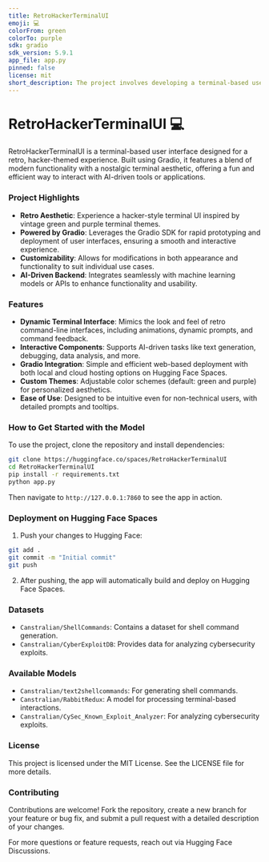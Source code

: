 ```yaml
---
title: RetroHackerTerminalUI
emoji: 💻
colorFrom: green
colorTo: purple
sdk: gradio
sdk_version: 5.9.1
app_file: app.py
pinned: false
license: mit
short_description: The project involves developing a terminal-based user interf
---
```


# RetroHackerTerminalUI 💻

RetroHackerTerminalUI is a terminal-based user interface designed for a retro, hacker-themed experience. Built using Gradio, it features a blend of modern functionality with a nostalgic terminal aesthetic, offering a fun and efficient way to interact with AI-driven tools or applications.

### Project Highlights
- **Retro Aesthetic**: Experience a hacker-style terminal UI inspired by vintage green and purple terminal themes.
- **Powered by Gradio**: Leverages the Gradio SDK for rapid prototyping and deployment of user interfaces, ensuring a smooth and interactive experience.
- **Customizability**: Allows for modifications in both appearance and functionality to suit individual use cases.
- **AI-Driven Backend**: Integrates seamlessly with machine learning models or APIs to enhance functionality and usability.

### Features
- **Dynamic Terminal Interface**: Mimics the look and feel of retro command-line interfaces, including animations, dynamic prompts, and command feedback.
- **Interactive Components**: Supports AI-driven tasks like text generation, debugging, data analysis, and more.
- **Gradio Integration**: Simple and efficient web-based deployment with both local and cloud hosting options on Hugging Face Spaces.
- **Custom Themes**: Adjustable color schemes (default: green and purple) for personalized aesthetics.
- **Ease of Use**: Designed to be intuitive even for non-technical users, with detailed prompts and tooltips.

### How to Get Started with the Model
To use the project, clone the repository and install dependencies:

```bash
git clone https://huggingface.co/spaces/RetroHackerTerminalUI  
cd RetroHackerTerminalUI  
pip install -r requirements.txt  
python app.py
```

Then navigate to `http://127.0.0.1:7860` to see the app in action.

### Deployment on Hugging Face Spaces
1. Push your changes to Hugging Face:

```bash
git add .  
git commit -m "Initial commit"  
git push
```

2. After pushing, the app will automatically build and deploy on Hugging Face Spaces.

### Datasets
- `Canstralian/ShellCommands`: Contains a dataset for shell command generation.
- `Canstralian/CyberExploitDB`: Provides data for analyzing cybersecurity exploits.

### Available Models
- `Canstralian/text2shellcommands`: For generating shell commands.
- `Canstralian/RabbitRedux`: A model for processing terminal-based interactions.
- `Canstralian/CySec_Known_Exploit_Analyzer`: For analyzing cybersecurity exploits.

### License
This project is licensed under the MIT License. See the LICENSE file for more details.

### Contributing
Contributions are welcome! Fork the repository, create a new branch for your feature or bug fix, and submit a pull request with a detailed description of your changes.

For more questions or feature requests, reach out via Hugging Face Discussions.